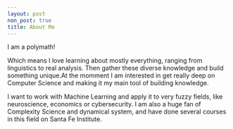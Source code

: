 ```yaml
---
layout: post
non_post: true
title: About Me
---
```


I am a polymath!

Which means I love learning about mostly everything, ranging from linguistics to real analysis. Then gather these diverse knowledge and build something unique.At the momment I am interested in get really deep on Computer Science and making it my main tool of building knowledge.  

I want to work with Machine Learning and apply it to very fuzzy fields, like neuroscience, economics or cybersecurity.
I am also a huge fan of Complexity Science and dynamical system, and have done several courses in this field on Santa Fe Institute.

